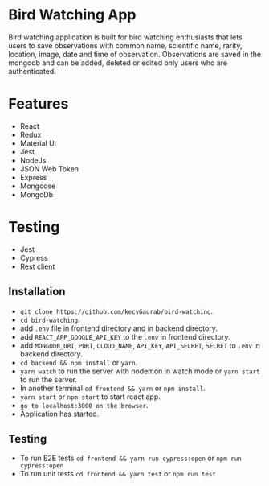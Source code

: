 
# Bird Watching App

Bird watching application is built for bird watching enthusiasts that lets users to save observations with common name, scientific name, rarity, location, image, date and time of observation. Observations are saved in the mongodb and can be added, deleted or edited only users who are authenticated.

# Features

* React 
* Redux
* Material UI
* Jest
* NodeJs
* JSON Web Token
* Express
* Mongoose
* MongoDb

# Testing 

* Jest
* Cypress
* Rest client

## Installation

* `git clone https://github.com/kecyGaurab/bird-watching`.
* `cd bird-watching`.
*  add `.env` file in frontend directory and in backend directory.
*  add `REACT_APP_GOOGLE_API_KEY` to the `.env` in frontend directory.
*  add `MONGODB_URI`, `PORT`, `CLOUD_NAME`, `API_KEY`, `API_SECRET`, `SECRET` to       `.env`  in backend directory.
* `cd backend && npm install` or `yarn`.
* `yarn watch` to run the server with nodemon in watch mode or `yarn start` to run the server.
* In another terminal `cd frontend && yarn` or `npm install`.
* `yarn start` or `npm start` to start react app.
* `go to localhost:3000 on the browser`.
* Application has started.

## Testing

* To run E2E tests `cd frontend && yarn run cypress:open` or `npm run cypress:open`
* To run unit tests `cd frontend && yarn test` or `npm run test`

